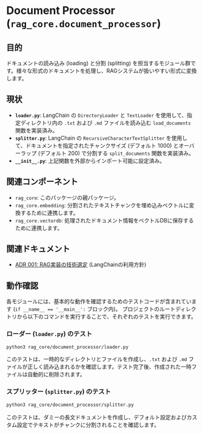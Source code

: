 # Document Processor (`rag_core.document_processor`)

## 目的

ドキュメントの読み込み (loading) と分割 (splitting) を担当するモジュール群です。様々な形式のドキュメントを処理し、RAGシステムが扱いやすい形式に変換します。

## 現状

-   **`loader.py`**: LangChain の `DirectoryLoader` と `TextLoader` を使用して、指定ディレクトリ内の `.txt` および `.md` ファイルを読み込む `load_documents` 関数を実装済み。
-   **`splitter.py`**: LangChain の `RecursiveCharacterTextSplitter` を使用して、ドキュメントを指定されたチャンクサイズ (デフォルト 1000) とオーバーラップ (デフォルト 200) で分割する `split_documents` 関数を実装済み。
-   **`__init__.py`**: 上記関数を外部からインポート可能に設定済み。

## 関連コンポーネント

-   `rag_core`: このパッケージの親パッケージ。
-   `rag_core.embedding`: 分割されたテキストチャンクを埋め込みベクトルに変換するために連携します。
-   `rag_core.vectordb`: 処理されたドキュメント情報をベクトルDBに保存するために連携します。

## 関連ドキュメント

-   [ADR 001: RAG実装の技術選定](../../../docs/ADR/001-RAG実装の技術選定.md) (LangChainの利用方針)

## 動作確認

各モジュールには、基本的な動作を確認するためのテストコードが含まれています (`if __name__ == '__main__':` ブロック内)。
プロジェクトのルートディレクトリから以下のコマンドを実行することで、それぞれのテストを実行できます。

### ローダー (`loader.py`) のテスト

```bash
python3 rag_core/document_processor/loader.py
```

このテストは、一時的なディレクトリとファイルを作成し、`.txt` および `.md` ファイルが正しく読み込まれるかを確認します。テスト完了後、作成された一時ファイルは自動的に削除されます。

### スプリッター (`splitter.py`) のテスト

```bash
python3 rag_core/document_processor/splitter.py
```

このテストは、ダミーの長文ドキュメントを作成し、デフォルト設定およびカスタム設定でテキストがチャンクに分割されることを確認します。
